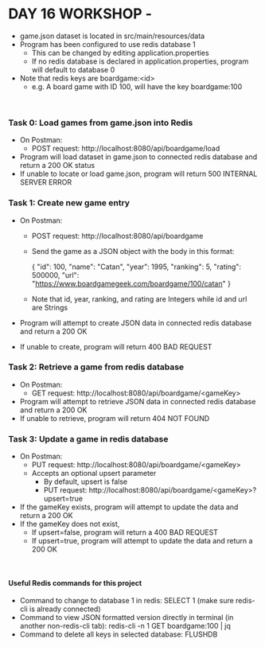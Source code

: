 # DAY 16 WORKSHOP - 

- game.json dataset is located in src/main/resources/data
- Program has been configured to use redis database 1
    - This can be changed by editing application.properties
    - If no redis database is declared in application.properties, program will default to database 0
- Note that redis keys are boardgame:&lt;id&gt;
    - e.g. A board game with ID 100, will have the key boardgame:100

<br>

### Task 0: Load games from game.json into Redis
- On Postman:
    - POST request: http://localhost:8080/api/boardgame/load
- Program will load dataset in game.json to connected redis database and return a 200 OK status
- If unable to locate or load game.json, program will return 500 INTERNAL SERVER ERROR


### Task 1: Create new game entry
- On Postman:
    - POST request: http://localhost:8080/api/boardgame
    - Send the game as a JSON object with the body in this format:

        {
        "id": 100,
        "name": "Catan",
        "year": 1995,
        "ranking": 5,
        "rating": 500000,
        "url": "https://www.boardgamegeek.com/boardgame/100/catan"
        }
    
    - Note that id, year, ranking, and rating are Integers while id and url are Strings

- Program will attempt to create JSON data in connected redis database and return a 200 OK
- If unable to create, program will return 400 BAD REQUEST


### Task 2: Retrieve a game from redis database
- On Postman:
    - GET request: http://localhost:8080/api/boardgame/&lt;gameKey&gt;
- Program will attempt to retrieve JSON data in connected redis database and return a 200 OK
- If unable to retrieve, program will return 404 NOT FOUND


### Task 3: Update a game in redis database
- On Postman:
    - PUT request: http://localhost:8080/api/boardgame/&lt;gameKey&gt;
    - Accepts an optional upsert parameter
        - By default, upsert is false
        - PUT request: http://localhost:8080/api/boardgame/&lt;gameKey&gt;?upsert=true
- If the gameKey exists, program will attempt to update the data and return a 200 OK
- If the gameKey does not exist,
    - If upsert=false, program will return a 400 BAD REQUEST
    - If upsert=true, program will attempt to update the data and return a 200 OK

<br>

#### Useful Redis commands for this project
- Command to change to database 1 in redis: SELECT 1 (make sure redis-cli is already connected)
- Command to view JSON formatted version directly in terminal (in another non-redis-cli tab): redis-cli -n 1 GET boardgame:100 | jq
- Command to delete all keys in selected database: FLUSHDB